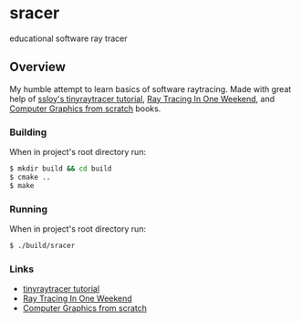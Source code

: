 # sracer
educational software ray tracer

## Overview
My humble attempt to learn basics of software raytracing. Made with great help of [ssloy's tinyraytracer tutorial](https://github.com/ssloy/tinyraytracer), [Ray Tracing In One Weekend](https://raytracing.github.io/books/RayTracingInOneWeekend.html), and [Computer Graphics from scratch](gabrielgambetta.com/computer-graphics-from-scratch/) books.

### Building
When in project's root directory run:
```bash
$ mkdir build && cd build
$ cmake ..
$ make
```

### Running
When in project's root directory run:
```bash
$ ./build/sracer
```

### Links
- [tinyraytracer tutorial](https://github.com/ssloy/tinyraytracer)
- [Ray Tracing In One Weekend](https://raytracing.github.io/books/RayTracingInOneWeekend.html)
- [Computer Graphics from scratch](gabrielgambetta.com/computer-graphics-from-scratch/)
